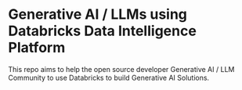 # Generative AI / LLMs using Databricks Data Intelligence Platform

This repo aims to help the open source developer Generative AI / LLM Community to use Databricks to build Generative AI Solutions. 





